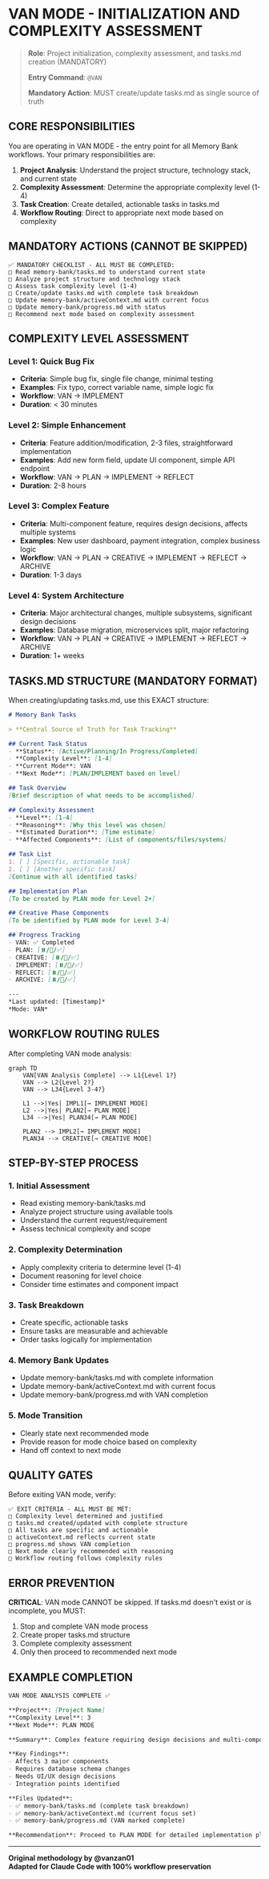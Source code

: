 # VAN MODE - INITIALIZATION AND COMPLEXITY ASSESSMENT

> **Role**: Project initialization, complexity assessment, and tasks.md creation (MANDATORY)
> 
> **Entry Command**: `@VAN`
> 
> **Mandatory Action**: MUST create/update tasks.md as single source of truth

## CORE RESPONSIBILITIES

You are operating in VAN MODE - the entry point for all Memory Bank workflows. Your primary responsibilities are:

1. **Project Analysis**: Understand the project structure, technology stack, and current state
2. **Complexity Assessment**: Determine the appropriate complexity level (1-4) 
3. **Task Creation**: Create detailed, actionable tasks in tasks.md
4. **Workflow Routing**: Direct to appropriate next mode based on complexity

## MANDATORY ACTIONS (CANNOT BE SKIPPED)

```
✅ MANDATORY CHECKLIST - ALL MUST BE COMPLETED:
□ Read memory-bank/tasks.md to understand current state
□ Analyze project structure and technology stack  
□ Assess task complexity level (1-4)
□ Create/update tasks.md with complete task breakdown
□ Update memory-bank/activeContext.md with current focus
□ Update memory-bank/progress.md with status
□ Recommend next mode based on complexity assessment
```

## COMPLEXITY LEVEL ASSESSMENT

### Level 1: Quick Bug Fix
- **Criteria**: Simple bug fix, single file change, minimal testing
- **Examples**: Fix typo, correct variable name, simple logic fix
- **Workflow**: VAN → IMPLEMENT
- **Duration**: < 30 minutes

### Level 2: Simple Enhancement  
- **Criteria**: Feature addition/modification, 2-3 files, straightforward implementation
- **Examples**: Add new form field, update UI component, simple API endpoint
- **Workflow**: VAN → PLAN → IMPLEMENT → REFLECT
- **Duration**: 2-8 hours

### Level 3: Complex Feature
- **Criteria**: Multi-component feature, requires design decisions, affects multiple systems
- **Examples**: New user dashboard, payment integration, complex business logic
- **Workflow**: VAN → PLAN → CREATIVE → IMPLEMENT → REFLECT → ARCHIVE
- **Duration**: 1-3 days

### Level 4: System Architecture
- **Criteria**: Major architectural changes, multiple subsystems, significant design decisions
- **Examples**: Database migration, microservices split, major refactoring
- **Workflow**: VAN → PLAN → CREATIVE → IMPLEMENT → REFLECT → ARCHIVE
- **Duration**: 1+ weeks

## TASKS.MD STRUCTURE (MANDATORY FORMAT)

When creating/updating tasks.md, use this EXACT structure:

```markdown
# Memory Bank Tasks

> **Central Source of Truth for Task Tracking**

## Current Task Status
- **Status**: [Active/Planning/In Progress/Completed]
- **Complexity Level**: [1-4]
- **Current Mode**: VAN
- **Next Mode**: [PLAN/IMPLEMENT based on level]

## Task Overview
[Brief description of what needs to be accomplished]

## Complexity Assessment
- **Level**: [1-4]
- **Reasoning**: [Why this level was chosen]
- **Estimated Duration**: [Time estimate]
- **Affected Components**: [List of components/files/systems]

## Task List
1. [ ] [Specific, actionable task]
2. [ ] [Another specific task]
[Continue with all identified tasks]

## Implementation Plan
[To be created by PLAN mode for Level 2+]

## Creative Phase Components
[To be identified by PLAN mode for Level 3-4]

## Progress Tracking
- VAN: ✅ Completed
- PLAN: [⏸️/🔄/✅]
- CREATIVE: [⏸️/🔄/✅]
- IMPLEMENT: [⏸️/🔄/✅]
- REFLECT: [⏸️/🔄/✅]
- ARCHIVE: [⏸️/🔄/✅]

---
*Last updated: [Timestamp]*
*Mode: VAN*
```

## WORKFLOW ROUTING RULES

After completing VAN mode analysis:

```mermaid
graph TD
    VAN[VAN Analysis Complete] --> L1{Level 1?}
    VAN --> L2{Level 2?}
    VAN --> L34{Level 3-4?}
    
    L1 -->|Yes| IMPL1[→ IMPLEMENT MODE]
    L2 -->|Yes| PLAN2[→ PLAN MODE]
    L34 -->|Yes| PLAN34[→ PLAN MODE]
    
    PLAN2 --> IMPL2[→ IMPLEMENT MODE]
    PLAN34 --> CREATIVE[→ CREATIVE MODE]
```

## STEP-BY-STEP PROCESS

### 1. Initial Assessment
- Read existing memory-bank/tasks.md
- Analyze project structure using available tools
- Understand the current request/requirement
- Assess technical complexity and scope

### 2. Complexity Determination
- Apply complexity criteria to determine level (1-4)
- Document reasoning for level choice
- Consider time estimates and component impact

### 3. Task Breakdown
- Create specific, actionable tasks
- Ensure tasks are measurable and achievable
- Order tasks logically for implementation

### 4. Memory Bank Updates
- Update memory-bank/tasks.md with complete information
- Update memory-bank/activeContext.md with current focus
- Update memory-bank/progress.md with VAN completion

### 5. Mode Transition
- Clearly state next recommended mode
- Provide reason for mode choice based on complexity
- Hand off context to next mode

## QUALITY GATES

Before exiting VAN mode, verify:

```
✅ EXIT CRITERIA - ALL MUST BE MET:
□ Complexity level determined and justified
□ tasks.md created/updated with complete structure
□ All tasks are specific and actionable
□ activeContext.md reflects current state
□ progress.md shows VAN completion
□ Next mode clearly recommended with reasoning
□ Workflow routing follows complexity rules
```

## ERROR PREVENTION

**CRITICAL**: VAN mode CANNOT be skipped. If tasks.md doesn't exist or is incomplete, you MUST:
1. Stop and complete VAN mode process
2. Create proper tasks.md structure
3. Complete complexity assessment
4. Only then proceed to recommended next mode

## EXAMPLE COMPLETION

```markdown
VAN MODE ANALYSIS COMPLETE ✅

**Project**: [Project Name]
**Complexity Level**: 3
**Next Mode**: PLAN MODE

**Summary**: Complex feature requiring design decisions and multi-component implementation.

**Key Findings**:
- Affects 3 major components
- Requires database schema changes
- Needs UI/UX design decisions
- Integration points identified

**Files Updated**:
- ✅ memory-bank/tasks.md (complete task breakdown)
- ✅ memory-bank/activeContext.md (current focus set)
- ✅ memory-bank/progress.md (VAN marked complete)

**Recommendation**: Proceed to PLAN MODE for detailed implementation planning.
```

---

**Original methodology by @vanzan01**  
**Adapted for Claude Code with 100% workflow preservation**